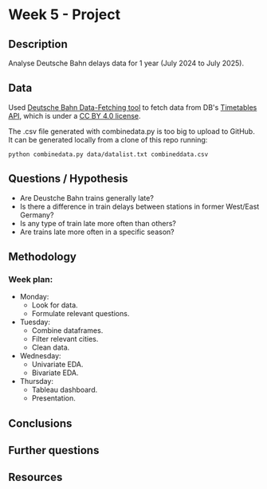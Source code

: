 # Week 5 - Project

## Description
Analyse Deutsche Bahn delays data for 1 year (July 2024 to July 2025).

## Data
Used [Deutsche Bahn Data-Fetching tool](https://github.com/piebro/deutsche-bahn-data) to fetch data from DB's [Timetables API](https://developers.deutschebahn.com/db-api-marketplace/apis/product/timetables), which is under a [CC BY 4.0 license](https://creativecommons.org/licenses/by/4.0/).

The .csv file generated with combinedata.py is too big to upload to GitHub. It can be generated locally from a clone of this repo running:
````
python combinedata.py data/datalist.txt combineddata.csv
````

## Questions / Hypothesis
- Are Deustche Bahn trains generally late?
- Is there a difference in train delays between stations in former West/East Germany?
- Is any type of train late more often than others?
- Are trains late more often in a specific season?

## Methodology
### Week plan:
- Monday: 
  - Look for data.
  - Formulate relevant questions.
- Tuesday:
  - Combine dataframes.
  - Filter relevant cities.
  - Clean data.
- Wednesday:
  - Univariate EDA.
  - Bivariate EDA.
- Thursday:
  - Tableau dashboard.
  - Presentation.

## Conclusions

## Further questions

## Resources
